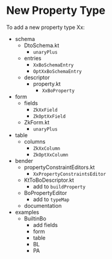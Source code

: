 # New Property Type

To add a new property type Xx:

* schema
    * DtoSchema.kt
        * `unaryPlus`
    * entries
        * `XxBoSchemaEntry`
        * `OptXxBoSchemaEntry`
    * descriptor
        * property.kt
            * `XxBoProperty`
* form
    * fields
        * `ZkXxField`
        * `ZkOptXxField`
    * ZkForm.kt
        * `unaryPlus`
* table
    * columns
        * `ZkXxColumn`
        * `ZkOptXxColumn`
* bender
    * propertyConstraintEditors.kt
        * `XxPropertyConstraintsEditor`
    * KtToBoDescriptor.kt
        * add to `buildProperty`
    * BoPropertyEditor
        * add to `typeMap`
    * documentation 
* examples
    * BuiltinBo
        * add fields
        * form
        * table
        * BL
        * PA